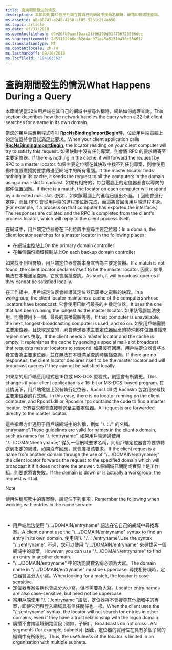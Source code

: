 ```yaml
---
title: 查詢期間發生的情況
description: 本節說明當32位用戶端在其自己的網域中搜尋名稱時，網路如何處理查詢。
ms.assetid: a8a88743-a245-4258-af05-9261c214ab50
ms.topic: article
ms.date: 05/31/2018
ms.openlocfilehash: d6e26fb9aaef0aac2ff66260d51f756725566dee
ms.sourcegitcommit: 2d531328b6ed82d4ad971a45a5131b430c5866f7
ms.translationtype: MT
ms.contentlocale: zh-TW
ms.lasthandoff: 09/16/2019
ms.locfileid: "104183562"
---
```

# <a name="what-happens-during-a-query"></a><span data-ttu-id="00972-103">查詢期間發生的情況</span><span class="sxs-lookup"><span data-stu-id="00972-103">What Happens During a Query</span></span>

<span data-ttu-id="00972-104">本節說明當32位用戶端在其自己的網域中搜尋名稱時，網路如何處理查詢。</span><span class="sxs-lookup"><span data-stu-id="00972-104">This section describes how the network handles the query when a 32-bit client searches for a name in its own domain.</span></span>

<span data-ttu-id="00972-105">當您的用戶端應用程式呼叫 [**RpcNsBindingImportBegin**](/windows/desktop/api/Rpcnsi/nf-rpcnsi-rpcnsbindingimportbegina)時，位於用戶端電腦上的定位器將會嘗試滿足此要求。</span><span class="sxs-lookup"><span data-stu-id="00972-105">When your client application calls [**RpcNsBindingImportBegin**](/windows/desktop/api/Rpcnsi/nf-rpcnsi-rpcnsbindingimportbegina), the locator residing on your client computer will try to satisfy this request.</span></span> <span data-ttu-id="00972-106">如果快取中沒有任何專案，則會將 RPC 的要求轉寄至主要定位器。</span><span class="sxs-lookup"><span data-stu-id="00972-106">If there is nothing in the cache, it will forward the request by RPC to a master locator.</span></span> <span data-ttu-id="00972-107">如果主要定位器在其快取中找不到任何專案，則會使用郵件位置廣播將要求傳送至網域中的所有電腦。</span><span class="sxs-lookup"><span data-stu-id="00972-107">If the master locator finds nothing in its cache, it sends the request to all the computers in the domain using a mail-slot broadcast.</span></span> <span data-ttu-id="00972-108">如果有相符的，每台電腦上的定位器都會以導向的郵件位置回應。</span><span class="sxs-lookup"><span data-stu-id="00972-108">If there is a match, the locator on each computer will respond by a directed mail slot.</span></span> <span data-ttu-id="00972-109"> (例如，如果該電腦上的進程已匯出介面。 ) 回應會進行定序，而且 RPC 會從用戶端的進程定位器完成，而這將會回復用戶端進程本身。</span><span class="sxs-lookup"><span data-stu-id="00972-109">(For example, if a process on that computer has exported the interface.) The responses are collated and the RPC is completed from the client's process locator, which will reply to the client process itself.</span></span>

<span data-ttu-id="00972-110">在網域中，用戶端定位器會在下列位置中搜尋主要定位器：</span><span class="sxs-lookup"><span data-stu-id="00972-110">In a domain, the client locator searches for a master locator in the following places:</span></span>

-   <span data-ttu-id="00972-111">在網域主控站上</span><span class="sxs-lookup"><span data-stu-id="00972-111">On the primary domain controller</span></span>
-   <span data-ttu-id="00972-112">在每個備份網域控制站上</span><span class="sxs-lookup"><span data-stu-id="00972-112">On each backup domain controller</span></span>

<span data-ttu-id="00972-113">如果找不到相符項，用戶端定位器會將本身宣告為主要定位器。</span><span class="sxs-lookup"><span data-stu-id="00972-113">If a match is not found, the client locator declares itself to be the master locator.</span></span> <span data-ttu-id="00972-114">因此，如果無法在本機滿足查詢，它就會廣播查詢。</span><span class="sxs-lookup"><span data-stu-id="00972-114">As such, it will broadcast queries if they cannot be satisfied locally.</span></span>

<span data-ttu-id="00972-115">在工作組中，用戶端定位器會維護其定位器已廣播之電腦的快取。</span><span class="sxs-lookup"><span data-stu-id="00972-115">In a workgroup, the client locator maintains a cache of the computers whose locators have broadcast.</span></span> <span data-ttu-id="00972-116">它會使用已執行最長的主機定位器。</span><span class="sxs-lookup"><span data-stu-id="00972-116">It uses the one that has been running the longest as the master locator.</span></span> <span data-ttu-id="00972-117">如果該電腦無法使用，則會使用下一個、最長的廣播電腦等等。</span><span class="sxs-lookup"><span data-stu-id="00972-117">If that computer is unavailable, the next, longest-broadcasting computer is used, and so on.</span></span> <span data-ttu-id="00972-118">如果用戶端需要主要定位器，且快取是空的，則會傳送要求主要定位器回應的特殊郵件位置廣播來 replenishes 快取。</span><span class="sxs-lookup"><span data-stu-id="00972-118">If the client needs a master locator and the cache is empty, it replenishes the cache by sending a special mail-slot broadcast that requests master locators to respond.</span></span> <span data-ttu-id="00972-119">如果沒有回應，用戶端定位器會將本身宣告為主要定位器，並在無法在本機滿足查詢時廣播查詢。</span><span class="sxs-lookup"><span data-stu-id="00972-119">If there are no responses, the client locator declares itself to be the master locator and will broadcast queries if they cannot be satisfied locally.</span></span>

<span data-ttu-id="00972-120">如果您的用戶端應用程式是16位或 MS-DOS 型程式，則這會有所變更。</span><span class="sxs-lookup"><span data-stu-id="00972-120">This changes if your client application is a 16-bit or MS-DOS-based program.</span></span> <span data-ttu-id="00972-121">在此情況下，用戶端電腦上沒有執行定位器，Rpcns1.dll 或 Rpcnslm 包含用來尋找主要定位器的程式碼。</span><span class="sxs-lookup"><span data-stu-id="00972-121">In this case, there is no locator running on the client computer, and Rpcns1.dll or Rpcnslm.rpc contains the code to find a master locator.</span></span> <span data-ttu-id="00972-122">所有要求都會直接轉送至主要定位器。</span><span class="sxs-lookup"><span data-stu-id="00972-122">All requests are forwarded directly to the master locator.</span></span>

<span data-ttu-id="00972-123">這些指導方針適用于用戶端網域中的名稱，例如 "/.：/" 的名稱。entryname".</span><span class="sxs-lookup"><span data-stu-id="00972-123">These guidelines are valid for names in the client's domain, such as names for "/.:/entryname".</span></span> <span data-ttu-id="00972-124">如果用戶端透過使用 "/.../DOMAIN/entryname;" 從另一個網域要求名稱，則用戶端定位器會將要求轉送到指定的網域，如果沒有回應，就會廣播該要求。</span><span class="sxs-lookup"><span data-stu-id="00972-124">If the client requests a name from another domain through the use of "/.../DOMAIN/entryname;" the client locator forwards the request to the specified domain which will broadcast it if it does not have the answer.</span></span> <span data-ttu-id="00972-125">如果網域已關閉或實際上是工作組，則要求將會失敗。</span><span class="sxs-lookup"><span data-stu-id="00972-125">If the domain is down or is actually a workgroup, the request will fail.</span></span>

> [!Note]  
> <span data-ttu-id="00972-126">使用名稱服務中的專案時，請記住下列事項：</span><span class="sxs-lookup"><span data-stu-id="00972-126">Remember the following when working with entries in the name service:</span></span>

 

-   <span data-ttu-id="00972-127">用戶端無法使用 "/.../DOMAIN/entryname" 語法在它自己的網域中尋找專案。</span><span class="sxs-lookup"><span data-stu-id="00972-127">A client cannot use the "/.../DOMAIN/entryname" syntax to find an entry in its own domain.</span></span> <span data-ttu-id="00972-128">使用語法 "/.：/entryname".</span><span class="sxs-lookup"><span data-stu-id="00972-128">Use the syntax "/.:/entryname".</span></span> <span data-ttu-id="00972-129">不過，您可以使用 "/.../DOMAIN/entryname" 來尋找另一個網域中的專案。</span><span class="sxs-lookup"><span data-stu-id="00972-129">However, you can use "/.../DOMAIN/entryname" to find an entry in another domain.</span></span>
-   <span data-ttu-id="00972-130">"/.../DOMAIN/entryname" 中的功能變數名稱必須為大寫。</span><span class="sxs-lookup"><span data-stu-id="00972-130">The domain name in "/.../DOMAIN/entryname" must be uppercase.</span></span> <span data-ttu-id="00972-131">尋找相符項時，定位器會區分大小寫。</span><span class="sxs-lookup"><span data-stu-id="00972-131">When looking for a match, the locator is case-sensitive.</span></span>
-   <span data-ttu-id="00972-132">定位器專案名稱也會區分大小寫，但不需要為大寫。</span><span class="sxs-lookup"><span data-stu-id="00972-132">Locator entry names are also case-sensitive, but need not be uppercase.</span></span>
-   <span data-ttu-id="00972-133">當用戶端使用 "/.：/entryname "語法，定位器將不會搜尋其他網域中的專案，即使它們與登入網域具有信任關係也一樣。</span><span class="sxs-lookup"><span data-stu-id="00972-133">When the client uses the "/.:/entryname" syntax, the locator will not search for entries in other domains, even if they have a trust relationship with the logon domain.</span></span>
-   <span data-ttu-id="00972-134">廣播不會跨區域網路區段 (例如，子網) 。</span><span class="sxs-lookup"><span data-stu-id="00972-134">Broadcasts do not cross LAN segments (for example, subnets).</span></span> <span data-ttu-id="00972-135">因此，定位器的實用性在具有多個子網的組織中有所限制。</span><span class="sxs-lookup"><span data-stu-id="00972-135">Thus, the usefulness of the locator is limited in an organization with multiple subnets.</span></span>

 

 




